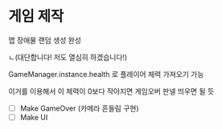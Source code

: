 # 게임 제작

맵 장애물 랜덤 생성 완성

ㄴ(대단합니다! 저도 열심히 하겠습니다!)

GameManager.instance.health 로 플레이어 체력 가져오기 가능

이거를 이용해서 이 체력이 0보다 작아지면 게임오버 판넬 띄우면 될 듯

- [ ] Make GameOver (카메라 흔들림 구현)
- [ ] Make UI
